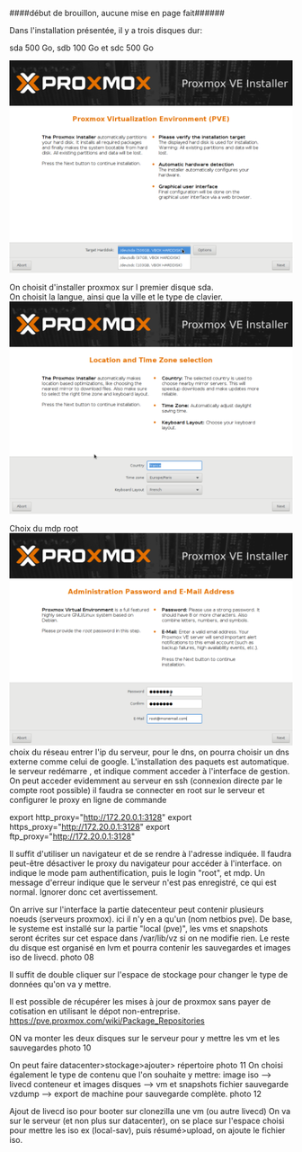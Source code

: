 ####début de brouillon, aucune mise en page fait######



Dans l'installation présentée, il y a trois disques dur:

sda 500 Go, sdb 100 Go et sdc 500 Go

![01](images/01.png)

On choisit d'installer proxmox sur l premier disque sda.  
On choisit la langue, ainsi que la ville et le type de clavier.
![02](images/02.png)

Choix du mdp root
![03](images/03.png)
choix du réseau
entrer l'ip du serveur, pour le dns, on pourra choisir un dns externe comme celui de google.
L'installation des paquets est automatique.
le serveur redémarre , et indique comment acceder à l'interface de gestion. On peut acceder evidemment au serveur en ssh (connexion directe par le compte root possible)
il faudra se connecter en root sur le serveur et configurer le proxy en ligne de commande

export http_proxy="http://172.20.0.1:3128"
export https_proxy="http://172.20.0.1:3128"
export ftp_proxy="http://172.20.0.1:3128"

Il suffit d'utiliser un navigateur et de se rendre à l'adresse indiquée. Il faudra peut-être désactiver le proxy du navigateur pour accéder à l'interface.
on indique le mode pam authentification, puis le login "root", et mdp.
Un message d'erreur indique que le serveur n'est pas enregistré, ce qui est normal. Ignorer donc cet avertissement.


On arrive sur l'interface
la partie datecenteur peut contenir plusieurs noeuds (serveurs proxmox). ici il n'y en a qu'un (nom netbios pve).
De base, le systeme est installé sur la partie "local (pve)", les vms et snapshots seront écrites sur cet espace dans /var/lib/vz  si on ne modifie rien. 
Le reste du disque est organisé en lvm et pourra contenir les sauvegardes et images iso de livecd.
photo 08

Il suffit de double cliquer sur l'espace de stockage pour changer le type de données qu'on va y mettre.

Il est possible de récupérer les mises à jour de proxmox sans payer de cotisation en utilisant le dépot non-entreprise.
https://pve.proxmox.com/wiki/Package_Repositories

ON va monter les deux disques sur le serveur pour y mettre les vm et les sauvegardes
photo 10

On peut faire datacenter>stockage>ajouter> répertoire
photo 11
On choisi également le type de contenu que l'on souhaite y mettre:
image iso --> livecd
conteneur et images disques --> vm et snapshots
fichier sauvegarde vzdump --> export de machine pour sauvegarde complète.
photo 12




Ajout de livecd iso pour booter sur clonezilla une vm (ou autre livecd)
On va sur le serveur (et non plus sur datacenter), on se place sur l'espace choisi pour mettre les iso ex (local-sav), puis résumé>upload, on ajoute le fichier iso.




